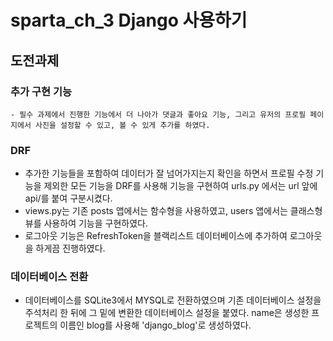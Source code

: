 # sparta_ch_3 Django 사용하기
## 도전과제
### 추가 구현 기능
    - 필수 과제에서 진행한 기능에서 더 나아가 댓글과 좋아요 기능, 그리고 유저의 프로필 페이지에서 사진을 설정할 수 있고, 볼 수 있게 추가를 하였다.
### DRF
  - 추가한 기능들을 포함하여 데이터가 잘 넘어가지는지 확인을 하면서 프로필 수정 기능을 제외한 모든 기능을 DRF를 사용해 기능을 구현하여 urls.py 에서는 url 앞에 api/를 붙여 구분시켰다.
  - views.py는 기존 posts 앱에서는 함수형을 사용하였고, users 앱에서는 클래스형 뷰를 사용하여 기능을 구현하였다.
  - 로그아웃 기능은 RefreshToken을 블랙리스트 데이터베이스에 추가하여 로그아웃을 하게끔 진행하였다.

### 데이터베이스 전환
  - 데이터베이스를 SQLite3에서 MYSQL로 전환하였으며 기존 데이터베이스 설정을 주석처리 한 뒤에 그 밑에 변환한 데이터베이스 설정을 붙였다. name은 생성한 프로젝트의 이름인 blog를 사용해 'django_blog'로 생성하였다.
